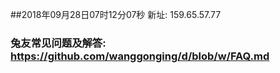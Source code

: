 ##2018年09月28日07时12分07秒 新址: 159.65.57.77
### 兔友常见问题及解答: https://github.com/wanggonging/d/blob/w/FAQ.md

